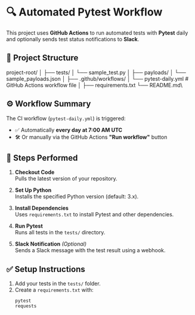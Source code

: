 # 🔍 Automated Pytest Workflow

This project uses **GitHub Actions** to run automated tests with **Pytest** daily and optionally sends test status notifications to **Slack**.

## 📁 Project Structure
project-root/
│
├── tests/
│ └── sample_test.py
│
├── payloads/
│ └── sample_payloads.json
│
├── .github/workflows/
│ └── pytest-daily.yml # GitHub Actions workflow file
│
├── requirements.txt
└── README.md\

## ⚙️ Workflow Summary

The CI workflow (`pytest-daily.yml`) is triggered:

- ✅ Automatically **every day at 7:00 AM UTC**
- 🛠️ Or manually via the GitHub Actions **"Run workflow"** button

## 🔧 Steps Performed

1. **Checkout Code**  
   Pulls the latest version of your repository.

2. **Set Up Python**  
   Installs the specified Python version (default: 3.x).

3. **Install Dependencies**  
   Uses `requirements.txt` to install Pytest and other dependencies.

4. **Run Pytest**  
   Runs all tests in the `tests/` directory.

5. **Slack Notification** *(Optional)*  
   Sends a Slack message with the test result using a webhook.

## ✅ Setup Instructions

1. Add your tests in the `tests/` folder.
2. Create a `requirements.txt` with:
   ```text
   pytest
   requests